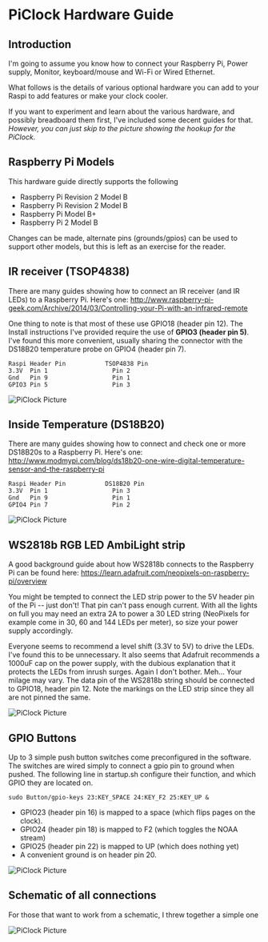 # PiClock Hardware Guide

## Introduction

I'm going to assume you know how to connect your Raspberry Pi, Power supply, Monitor, 
keyboard/mouse and Wi-Fi or Wired Ethernet.

What follows is the details of various optional hardware you can add to your Raspi
to add features or make your clock cooler.

If you want to experiment and learn about the various hardware, and possibly breadboard
them first, I've included some decent guides for that. *However, you can just skip to the
picture showing the hookup for the PiClock.*

## Raspberry Pi Models

This hardware guide directly supports the following

* Raspberry Pi Revision 2 Model B
* Raspberry Pi Revision 2 Model B
* Raspberry Pi Model B+
* Raspberry Pi 2 Model B

Changes can be made, alternate pins (grounds/gpios) can be used to support
other models, but this is left as an exercise for the reader.


## IR receiver (TSOP4838)

There are many guides showing how to connect an IR receiver (and IR LEDs) to a Raspberry Pi.
Here's one: http://www.raspberry-pi-geek.com/Archive/2014/03/Controlling-your-Pi-with-an-infrared-remote

One thing to note is that most of these use GPIO18 (header pin 12).  The Install instructions I've provided
require the use of **GPIO3 (header pin 5)**.  I've found this more convenient, usually sharing the connector
with the DS18B20 temperature probe on GPIO4 (header pin 7). 

```
Raspi Header Pin           TSOP4838 Pin
3.3V  Pin 1                  Pin 2
Gnd   Pin 9                  Pin 1
GPIO3 Pin 5                  Pin 3
```
![PiClock Picture](https://raw.githubusercontent.com/n0bel/PiClock/master/Documentation/tsop4838.jpg)

## Inside Temperature (DS18B20)

There are many guides showing how to connect and check one or more DS18B20s to
a Raspberry Pi.   Here's one: http://www.modmypi.com/blog/ds18b20-one-wire-digital-temperature-sensor-and-the-raspberry-pi

```
Raspi Header Pin           DS18B20 Pin
3.3V  Pin 1                  Pin 3
Gnd   Pin 9                  Pin 1
GPIO4 Pin 7                  Pin 2
```

![PiClock Picture](https://raw.githubusercontent.com/n0bel/PiClock/master/Documentation/ds18b20.jpg)


## WS2818b RGB LED AmbiLight strip

A good background guide about how WS2818b connects to the Raspberry Pi can be found here:
https://learn.adafruit.com/neopixels-on-raspberry-pi/overview

You might be tempted to connect the LED strip power to the 5V header pin of the Pi -- just don't!
That pin can't pass enough current.   With all the lights on full you may need an extra 2A to
power a 30 LED string (NeoPixels for example come in 30, 60 and 144 LEDs per meter), so size
your power supply accordingly.

Everyone seems to recommend a level shift (3.3V to 5V) to drive the LEDs.   I've found this to
be unnecessary.  It also seems that Adafruit recommends a 1000uF cap on the power supply, with
the dubious explanation that it protects the LEDs from inrush surges.  Again I don't bother.
Meh... Your milage may vary.  The data pin of the WS2818b string should be connected
to GPIO18, header pin 12.   Note the markings on the LED strip since they all are not pinned
the same.


![PiClock Picture](https://raw.githubusercontent.com/n0bel/PiClock/master/Documentation/NeoPixel.jpg)

## GPIO Buttons

Up to 3 simple push button switches come preconfigured in the software. The switches are
wired simply to connect a gpio pin to ground when pushed. The following line
in startup.sh configure their function, and which GPIO they are located on.
```
sudo Button/gpio-keys 23:KEY_SPACE 24:KEY_F2 25:KEY_UP &
```
 * GPIO23 (header pin 16) is mapped to a space (which flips pages on the clock).
 * GPIO24 (header pin 18) is mapped to F2 (which toggles the NOAA stream)
 * GPIO25 (header pin 22) is mapped to UP (which does nothing yet)
 * A convenient ground is on header pin 20.
 
![PiClock Picture](https://raw.githubusercontent.com/n0bel/PiClock/master/Documentation/gpiobuttons.jpg)


## Schematic of all connections

For those that want to work from a schematic, I threw together a simple one

![PiClock Picture](https://raw.githubusercontent.com/n0bel/PiClock/master/Documentation/Hardware_Schematic.png)



